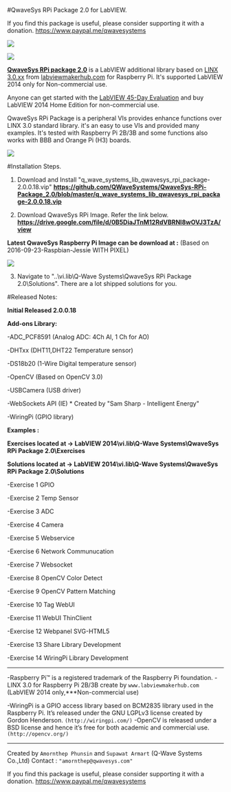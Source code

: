 #QwaveSys RPi Package 2.0 for LabVIEW.

If you find this package is useful, please consider supporting it with a donation. 
https://www.paypal.me/qwavesystems

![](http://ftp.qwavesys.com/tmp_pics/Rpi003.png)

![](http://ftp.qwavesys.com/tmp_pics/Rpi001.png)

[**QwaveSys RPi package 2.0**](https://github.com/QWaveSystems/QwaveSys-RPi-Package_2.0) is a LabVIEW additional library based on [LINX 3.0.xx](http://sine.ni.com/nips/cds/view/p/lang/en/nid/212478) from [labviewmakerhub.com](https://www.labviewmakerhub.com) for Raspberry Pi. It's supported LabVIEW 2014 only for Non-commercial use.

Anyone can get started with the [LabVIEW 45-Day Evaluation](http://ftp.ni.com/support/softlib/labview/labview_development_system/2014%20SP1/2014sp1LV-WinEng.exe) and buy LabVIEW 2014 Home Edition for non-commercial use. 

QwaveSys RPi Package is a peripheral VIs provides enhance functions over LINX 3.0 standard library. it's an easy to use VIs and provided many examples. It's tested with Raspberry Pi 2B/3B and some functions also works with BBB and Orange Pi (H3) boards.

![](http://ftp.qwavesys.com/tmp_pics/2017-01-12_21-05-26.png)

#Installation Steps.

1. Download and Install "q_wave_systems_lib_qwavesys_rpi_package-2.0.0.18.vip"
**https://github.com/QWaveSystems/QwaveSys-RPi-Package_2.0/blob/master/q_wave_systems_lib_qwavesys_rpi_package-2.0.0.18.vip**

2. Download QwaveSys RPi Image. Refer the link below. 
**https://drive.google.com/file/d/0B5DiaJTnM12RdVBRNl8wOVJ3TzA/view**

**Latest QwaveSys Raspberry Pi Image can be download at :** (Based on 2016-09-23-Raspbian-Jessie WITH PIXEL)

![](http://ftp.qwavesys.com/tmp_pics/14570755_1133753453326692_5611632336154060828_o.png)

3. Navigate to "..\vi.lib\Q-Wave Systems\QwaveSys RPi Package 2.0\Solutions". There are a lot shipped solutions for you.

#Released Notes:

**Initial Released 2.0.0.18**

**Add-ons Library:**

-ADC_PCF8591 (Analog ADC: 4Ch AI, 1 Ch for AO)

-DHTxx (DHT11,DHT22 Temperature sensor)

-DS18b20 (1-Wire Digital temperature sensor)

-OpenCV (Based on OpenCV 3.0)

-USBCamera (USB driver)

-WebSockets API (IE) * Created by "Sam Sharp - Intelligent Energy"

-WiringPi (GPIO library)

**Examples :**

**Exercises located at -> LabVIEW 2014\vi.lib\Q-Wave Systems\QwaveSys RPi Package 2.0\Exercises**

**Solutions located at -> LabVIEW 2014\vi.lib\Q-Wave Systems\QwaveSys RPi Package 2.0\Solutions**

-Exercise 1 GPIO

-Exercise 2 Temp Sensor

-Exercise 3 ADC

-Exercise 4 Camera

-Exercise 5 Webservice

-Exercise 6 Network Communucation

-Exercise 7 Websocket

-Exercise 8 OpenCV Color Detect

-Exercise 9 OpenCV Pattern Matching

-Exercise 10 Tag WebUI

-Exercise 11 WebUI ThinClient

-Exercise 12 Webpanel SVG-HTML5

-Exercise 13 Share Library Development

-Exercise 14 WiringPi Library Development

------------------------------------------------------------------

-Raspberry Pi™ is a registered trademark of the Raspberry Pi foundation.
-LINX 3.0 for Raspberry Pi 2B/3B create by `www.labviewmakerhub.com` (LabVIEW 2014 only,***Non-commercial use)

-WiringPi is a GPIO access library based on BCM2835 library used in the Raspberry Pi. It’s released under the GNU LGPLv3 license created by Gordon Henderson. `(http://wiringpi.com/)`
-OpenCV is released under a BSD license and hence it’s free for both academic and commercial use. `(http://opencv.org/)`

------------------------------------------------------------------
Created by `Amornthep Phunsin` and `Supawat Armart` (Q-Wave Systems Co.,Ltd)
Contact : `"amornthep@qwavesys.com"`

If you find this package is useful, please consider supporting it with a donation. 
https://www.paypal.me/qwavesystems
